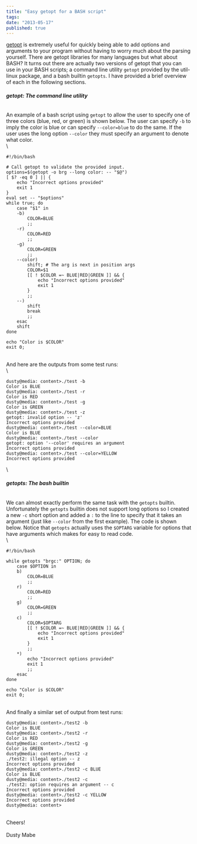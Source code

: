 ```yaml
---
title: "Easy getopt for a BASH script"
tags:
date: "2013-05-17"
published: true
---
```


[getopt](http://en.wikipedia.org/wiki/Getopt) is extremely useful for
quickly being able to add options and arguments to your program without
having to worry much about the parsing yourself. There are getopt
libraries for many languages but what about BASH? It turns out there are
actually two versions of getopt that you can use in your BASH scripts; a
command line utility `getopt` provided by the util-linux package, and a
bash builtin `getopts`. I have provided a brief overview of each in the
following sections.

#### *getopt: The command line utility*

\
An example of a bash script using `getopt` to allow the user to specify
one of three colors (blue, red, or green) is shown below. The user can
specify `-b` to imply the color is blue or can specify `--color=blue` to
do the same. If the user uses the long option `--color` they must
specify an argument to denote what color.\
\

```nohighlight
#!/bin/bash

# Call getopt to validate the provided input. 
options=$(getopt -o brg --long color: -- "$@")
[ $? -eq 0 ] || { 
    echo "Incorrect options provided"
    exit 1
}
eval set -- "$options"
while true; do
    case "$1" in
    -b)
        COLOR=BLUE
        ;;
    -r)
        COLOR=RED
        ;;
    -g)
        COLOR=GREEN
        ;;
    --color)
        shift; # The arg is next in position args
        COLOR=$1
        [[ ! $COLOR =~ BLUE|RED|GREEN ]] && {
            echo "Incorrect options provided"
            exit 1
        }
        ;;
    --)
        shift
        break
        ;;
    esac
    shift
done

echo "Color is $COLOR"
exit 0;
```

\
And here are the outputs from some test runs:\
\

```nohighlight
dusty@media: content>./test -b
Color is BLUE
dusty@media: content>./test -r
Color is RED
dusty@media: content>./test -g
Color is GREEN
dusty@media: content>./test -z
getopt: invalid option -- 'z'
Incorrect options provided
dusty@media: content>./test --color=BLUE
Color is BLUE
dusty@media: content>./test --color
getopt: option '--color' requires an argument
Incorrect options provided
dusty@media: content>./test --color=YELLOW
Incorrect options provided
```

\

#### *getopts: The bash builtin*

\
We can almost exactly perform the same task with the `getopts` builtin.
Unfortunately the `getopts` builtin does not support long options so I
created a new `-c` short option and added a `:` to the line to specify
that it takes an argument (just like `--color` from the first example).
The code is shown below. Notice that `getopts` actually uses the
`$OPTARG` variable for options that have arguments which makes for easy
to read code.\
\

```nohighlight
#!/bin/bash

while getopts "brgc:" OPTION; do
    case $OPTION in
    b)
        COLOR=BLUE
        ;;
    r)
        COLOR=RED
        ;;
    g)
        COLOR=GREEN
        ;;
    c)
        COLOR=$OPTARG
        [[ ! $COLOR =~ BLUE|RED|GREEN ]] && {
            echo "Incorrect options provided"
            exit 1
        }
        ;;
    *)
        echo "Incorrect options provided"
        exit 1
        ;;
    esac
done

echo "Color is $COLOR"
exit 0;
```

\
And finally a similar set of output from test runs:

```nohighlight
dusty@media: content>./test2 -b
Color is BLUE
dusty@media: content>./test2 -r
Color is RED
dusty@media: content>./test2 -g
Color is GREEN
dusty@media: content>./test2 -z
./test2: illegal option -- z
Incorrect options provided
dusty@media: content>./test2 -c BLUE
Color is BLUE
dusty@media: content>./test2 -c
./test2: option requires an argument -- c
Incorrect options provided
dusty@media: content>./test2 -c YELLOW
Incorrect options provided
dusty@media: content>
```

\
Cheers!\
\
Dusty Mabe
